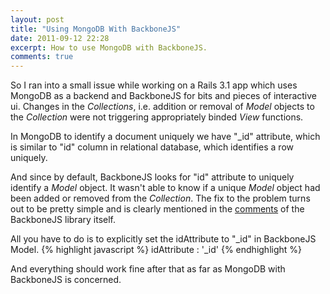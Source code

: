 ```yaml
---
layout: post
title: "Using MongoDB With BackboneJS"
date: 2011-09-12 22:28
excerpt: How to use MongoDB with BackboneJS.
comments: true
---
```


So I ran into a small issue while working on a Rails 3.1 app which uses MongoDB as a backend and BackboneJS for bits and pieces of interactive ui. Changes in the _Collections_, i.e. addition or removal of _Model_ objects to the _Collection_ were not triggering appropriately binded _View_ functions.

<!--more-->
In MongoDB to identify a document uniquely we have "_id" attribute, which is similar to "id" column in relational database, which identifies a row uniquely.

And since by default, BackboneJS looks for "id" attribute to uniquely identify a _Model_ object. It wasn't able to know if a unique _Model_ object had been added or removed from the _Collection_. The fix to the problem turns out to be pretty simple and is clearly mentioned in the [comments](http://documentcloud.github.com/backbone/docs/backbone.html#section-22) of the BackboneJS library itself.

All you have to do is to explicitly set the idAttribute to "_id" in BackboneJS Model.
{% highlight javascript %}
 idAttribute : '_id'
{% endhighlight %}

And everything should work fine after that as far as MongoDB with BackboneJS is concerned.

